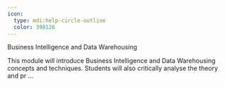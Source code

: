 ```yaml
---
icon:
  type: mdi:help-circle-outline
  color: 398126
---
```

Business Intelligence and Data Warehousing

This module will introduce Business Intelligence and Data Warehousing concepts and techniques. Students will also critically analyse the theory and pr ... 

